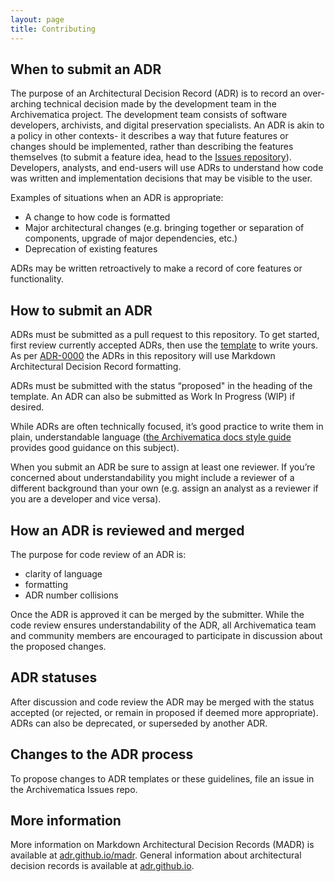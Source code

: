 ```yaml
---
layout: page
title: Contributing
---
```


## When to submit an ADR

The purpose of an Architectural Decision Record (ADR) is to record an
over-arching technical decision made by the development team in the
Archivematica  project. The development team consists of software developers,
archivists, and digital preservation specialists. An ADR is akin to a policy in
other contexts- it describes a way that future features or changes should be
implemented, rather than describing the features themselves (to submit a feature
idea, head to the [Issues repository]). Developers, analysts, and end-users will
use ADRs to understand how code was written and implementation decisions that
may be visible to the user.

Examples of situations when an ADR is appropriate:

* A change to how code is formatted
* Major architectural changes (e.g. bringing together or separation of
  components, upgrade of major dependencies, etc.)
* Deprecation of existing features

ADRs may be written retroactively to make a record of core features or
functionality.

## How to submit an ADR

ADRs must be submitted as a pull request to this repository. To get started,
first review currently accepted ADRs, then use the [template](template.md) to
write yours. As per [ADR-0000] the ADRs in this repository will use Markdown
Architectural Decision Record formatting.

ADRs must be submitted with the status “proposed" in the heading of the
template. An ADR can also be submitted as Work In Progress (WIP) if desired.

While ADRs are often technically focused, it’s good practice to write them in
plain, understandable language ([the Archivematica docs style guide] provides
good guidance on this subject).

When you submit an ADR be sure to assign at least one reviewer. If you’re
concerned about understandability you might include a reviewer of a different
background than your own (e.g. assign an analyst as a reviewer if you are a
developer and vice versa).

## How an ADR is reviewed and merged

The purpose for code review of an ADR is:

* clarity of language
* formatting
* ADR number collisions

Once the ADR is approved it can be merged by the submitter. While the code
review ensures understandability of the ADR, all Archivematica team and
community members are encouraged to participate in discussion about the proposed
changes.

## ADR statuses

After discussion and code review the ADR may be merged with the status accepted
(or rejected, or remain in proposed if deemed more appropriate). ADRs can also
be deprecated, or superseded by another ADR.

## Changes to the ADR process

To propose changes to ADR templates or these guidelines, file an issue in the
Archivematica Issues repo.

## More information

More information on Markdown Architectural Decision Records (MADR) is available
at [adr.github.io/madr](https://adr.github.io/madr/). General information about
architectural decision records is available at
[adr.github.io](https://adr.github.io/).

[Issues repository]: https://github.com/archivematica/Issues
[ADR-0000]: 0000-use-markdown-architectural-decision-records.md
[the Archivematica docs style guide]: https://github.com/artefactual/archivematica-docs/blob/HEAD/style_guide.md
